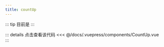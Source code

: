 ```yaml
---
title: countUp
---
```

::: tip 目前是
<countUp :endValue="2021"/>
:::

::: details 点击查看该代码
<<< @/docs/.vuepress/components/CountUp.vue
:::